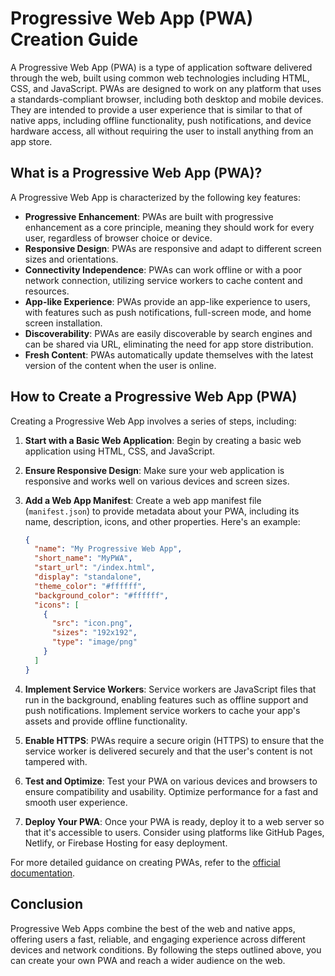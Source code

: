 # Progressive Web App (PWA) Creation Guide

A Progressive Web App (PWA) is a type of application software delivered through the web, built using common web technologies including HTML, CSS, and JavaScript. PWAs are designed to work on any platform that uses a standards-compliant browser, including both desktop and mobile devices. They are intended to provide a user experience that is similar to that of native apps, including offline functionality, push notifications, and device hardware access, all without requiring the user to install anything from an app store.

## What is a Progressive Web App (PWA)?

A Progressive Web App is characterized by the following key features:

- **Progressive Enhancement**: PWAs are built with progressive enhancement as a core principle, meaning they should work for every user, regardless of browser choice or device.
- **Responsive Design**: PWAs are responsive and adapt to different screen sizes and orientations.
- **Connectivity Independence**: PWAs can work offline or with a poor network connection, utilizing service workers to cache content and resources.
- **App-like Experience**: PWAs provide an app-like experience to users, with features such as push notifications, full-screen mode, and home screen installation.
- **Discoverability**: PWAs are easily discoverable by search engines and can be shared via URL, eliminating the need for app store distribution.
- **Fresh Content**: PWAs automatically update themselves with the latest version of the content when the user is online.

## How to Create a Progressive Web App (PWA)

Creating a Progressive Web App involves a series of steps, including:

1. **Start with a Basic Web Application**: Begin by creating a basic web application using HTML, CSS, and JavaScript.

2. **Ensure Responsive Design**: Make sure your web application is responsive and works well on various devices and screen sizes.

3. **Add a Web App Manifest**: Create a web app manifest file (`manifest.json`) to provide metadata about your PWA, including its name, description, icons, and other properties. Here's an example:

    ```json
    {
      "name": "My Progressive Web App",
      "short_name": "MyPWA",
      "start_url": "/index.html",
      "display": "standalone",
      "theme_color": "#ffffff",
      "background_color": "#ffffff",
      "icons": [
        {
          "src": "icon.png",
          "sizes": "192x192",
          "type": "image/png"
        }
      ]
    }
    ```

4. **Implement Service Workers**: Service workers are JavaScript files that run in the background, enabling features such as offline support and push notifications. Implement service workers to cache your app's assets and provide offline functionality.

5. **Enable HTTPS**: PWAs require a secure origin (HTTPS) to ensure that the service worker is delivered securely and that the user's content is not tampered with.

6. **Test and Optimize**: Test your PWA on various devices and browsers to ensure compatibility and usability. Optimize performance for a fast and smooth user experience.

7. **Deploy Your PWA**: Once your PWA is ready, deploy it to a web server so that it's accessible to users. Consider using platforms like GitHub Pages, Netlify, or Firebase Hosting for easy deployment.

For more detailed guidance on creating PWAs, refer to the [official documentation](https://developers.google.com/web/progressive-web-apps).

## Conclusion

Progressive Web Apps combine the best of the web and native apps, offering users a fast, reliable, and engaging experience across different devices and network conditions. By following the steps outlined above, you can create your own PWA and reach a wider audience on the web.

